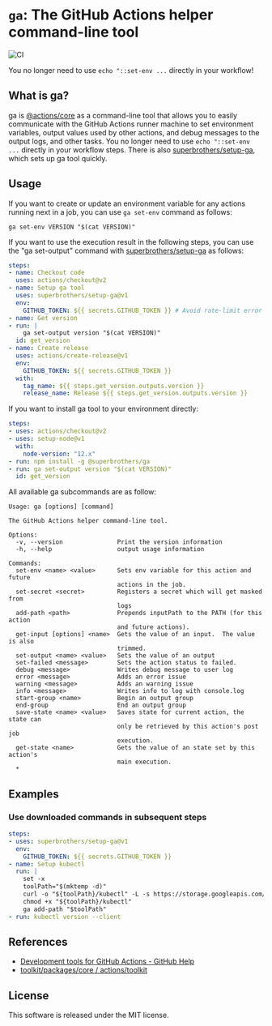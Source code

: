 # `ga`: The GitHub Actions helper command-line tool

![CI](https://github.com/superbrothers/ga/workflows/CI/badge.svg)

You no longer need to use `echo "::set-env ...` directly in your workflow!

## What is ga?

ga is [@actions/core](https://github.com/actions/toolkit/tree/master/packages/core) as a command-line tool that allows you to easily communicate with the GitHub Actions runner machine to set environment variables, output values used by other actions, and debug messages to the output logs, and other tasks. You no longer need to use `echo "::set-env ...` directly in your workflow steps. There is also [superbrothers/setup-ga](https://github.com/superbrothers/ga), which sets up ga tool quickly.

## Usage

If you want to create or update an environment variable for any actions running next in a job, you can use `ga set-env` command as follows:

```
ga set-env VERSION "$(cat VERSION)"
```

If you want to use the execution result in the following steps, you can use the "ga set-output" command with [superbrothers/setup-ga](https://github.com/superbrothers/setup-ga) as follows:

```yaml
steps:
- name: Checkout code
  uses: actions/checkout@v2
- name: Setup ga tool
  uses: superbrothers/setup-ga@v1
  env:
    GITHUB_TOKEN: ${{ secrets.GITHUB_TOKEN }} # Avoid rate-limit error
- name: Get version
- run: |
    ga set-output version "$(cat VERSION)"
  id: get_version
- name: Create release
  uses: actions/create-release@v1
  env:
    GITHUB_TOKEN: ${{ secrets.GITHUB_TOKEN }}
  with:
    tag_name: ${{ steps.get_version.outputs.version }}
    release_name: Release ${{ steps.get_version.outputs.version }}
```

If you want to install ga tool to your environment directly:
```yaml
steps:
- uses: actions/checkout@v2
- uses: setup-node@v1
  with:
    node-version: "12.x"
- run: npm install -g @superbrothers/ga
- run: ga set-output version "$(cat VERSION)"
  id: get_version
```

All available ga subcommands are as follow:
```
Usage: ga [options] [command]

The GitHub Actions helper command-line tool.

Options:
  -v, --version               Print the version information
  -h, --help                  output usage information

Commands:
  set-env <name> <value>      Sets env variable for this action and future
                              actions in the job.
  set-secret <secret>         Registers a secret which will get masked from
                              logs
  add-path <path>             Prepends inputPath to the PATH (for this action
                              and future actions).
  get-input [options] <name>  Gets the value of an input.  The value is also
                              trimmed.
  set-output <name> <value>   Sets the value of an output
  set-failed <message>        Sets the action status to failed.
  debug <message>             Writes debug message to user log
  error <message>             Adds an error issue
  warning <message>           Adds an warning issue
  info <message>              Writes info to log with console.log
  start-group <name>          Begin an output group
  end-group                   End an output group
  save-state <name> <value>   Saves state for current action, the state can
                              only be retrieved by this action's post job
                              execution.
  get-state <name>            Gets the value of an state set by this action's
                              main execution.
  *

```

## Examples

### Use downloaded commands in subsequent steps

```yaml
steps:
- uses: superbrothers/setup-ga@v1
  env:
    GITHUB_TOKEN: ${{ secrets.GITHUB_TOKEN }}
- name: Setup kubectl
  run: |
    set -x
    toolPath="$(mktemp -d)"
    curl -o "${toolPath}/kubectl" -L -s https://storage.googleapis.com/kubernetes-release/release/v1.17.0/bin/linux/amd64/kubectl
    chmod +x "${toolPath}/kubectl"
    ga add-path "$toolPath"
- run: kubectl version --client
```

## References

- [Development tools for GitHub Actions \- GitHub Help](https://help.github.com/en/actions/reference/development-tools-for-github-actions)
- [toolkit/packages/core / actions/toolkit](https://github.com/actions/toolkit/tree/master/packages/core)

## License

This software is released under the MIT license.
